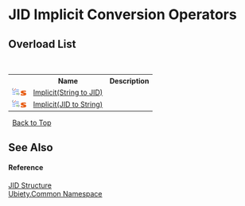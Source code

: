 # JID&nbsp;Implicit Conversion Operators
 


## Overload List
&nbsp;<table><tr><th></th><th>Name</th><th>Description</th></tr><tr><td>![Public operator](media/puboperator.gif "Public operator")![Static member](media/static.gif "Static member")</td><td><a href="168c1286-1212-3c70-ef6c-cc0e5d759897">Implicit(String to JID)</a></td><td /></tr><tr><td>![Public operator](media/puboperator.gif "Public operator")![Static member](media/static.gif "Static member")</td><td><a href="90039421-1f16-72cd-47ea-2e93eebf33a9">Implicit(JID to String)</a></td><td /></tr></table>&nbsp;
<a href="#jid&nbsp;implicit-conversion-operators">Back to Top</a>

## See Also


#### Reference
<a href="a42ab0f9-c244-fec1-e6d6-a22cc63529da">JID Structure</a><br /><a href="3a988b7f-7a78-d824-53e6-d57463519974">Ubiety.Common Namespace</a><br />